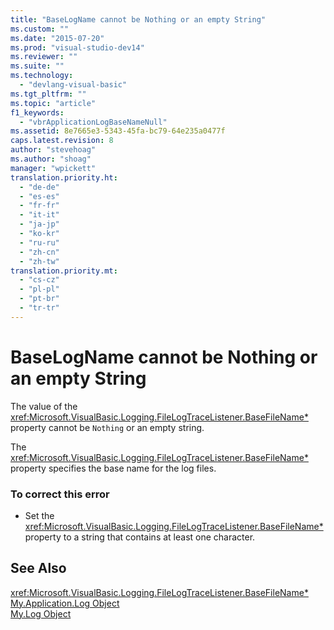 ```yaml
---
title: "BaseLogName cannot be Nothing or an empty String"
ms.custom: ""
ms.date: "2015-07-20"
ms.prod: "visual-studio-dev14"
ms.reviewer: ""
ms.suite: ""
ms.technology: 
  - "devlang-visual-basic"
ms.tgt_pltfrm: ""
ms.topic: "article"
f1_keywords: 
  - "vbrApplicationLogBaseNameNull"
ms.assetid: 8e7665e3-5343-45fa-bc79-64e235a0477f
caps.latest.revision: 8
author: "stevehoag"
ms.author: "shoag"
manager: "wpickett"
translation.priority.ht: 
  - "de-de"
  - "es-es"
  - "fr-fr"
  - "it-it"
  - "ja-jp"
  - "ko-kr"
  - "ru-ru"
  - "zh-cn"
  - "zh-tw"
translation.priority.mt: 
  - "cs-cz"
  - "pl-pl"
  - "pt-br"
  - "tr-tr"
---
```

# BaseLogName cannot be Nothing or an empty String
The value of the <xref:Microsoft.VisualBasic.Logging.FileLogTraceListener.BaseFileName*> property cannot be `Nothing` or an empty string.  
  
 The <xref:Microsoft.VisualBasic.Logging.FileLogTraceListener.BaseFileName*> property specifies the base name for the log files.  
  
### To correct this error  
  
-   Set the <xref:Microsoft.VisualBasic.Logging.FileLogTraceListener.BaseFileName*> property to a string that contains at least one character.  
  
## See Also  
 <xref:Microsoft.VisualBasic.Logging.FileLogTraceListener.BaseFileName*>   
 [My.Application.Log Object](../../visual-basic/language-reference/objects/my-application-log-object.md)   
 [My.Log Object](../../visual-basic/language-reference/objects/my-log-object.md)